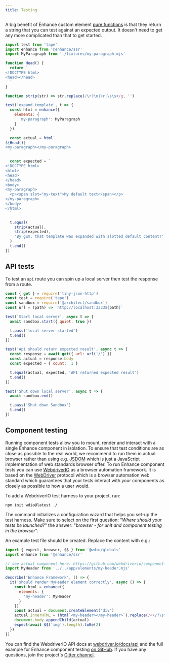 ```yaml
---
title: Testing
---
```


A big benefit of Enhance custom element [pure functions](https://en.wikipedia.org/wiki/Pure_function) is that they return a string that you can test against an expected output. It doesn't need to get any more complicated than that to get started.

```javascript
import test from 'tape'
import enhance from '@enhance/ssr'
import MyParagraph from './fixtures/my-paragraph.mjs'

function Head() {
  return `
<!DOCTYPE html>
<head></head>
  `
}

function strip(str) => str.replace(/\r?\n|\r|\s\s+/g, '')

test('expand template', t => {
  const html = enhance({
    elements: {
      'my-paragraph': MyParagraph
    }
  })

  const actual = html`
${Head()}
<my-paragraph></my-paragraph>
  `

  const expected = `
<!DOCTYPE html>
<html>
<head>
</head>
<body>
<my-paragraph>
  <p><span slot="my-text">My default text</span></p>
</my-paragraph>
</body>
</html>
  `

  t.equal(
    strip(actual),
    strip(expected),
    'By gum, that template was expanded with slotted default content!'
  )
  t.end()
})
```

## API tests
To test an `api` route you can spin up a local server then test the response from a route.

```javascript
const { get } = require('tiny-json-http')
const test = require('tape')
const sandbox = require('@architect/sandbox')
const url = (path) => `http://localhost:3333${path}`

test(`Start local server`, async t => {
  await sandbox.start({ quiet: true })

  t.pass('local server started')
  t.end()
})

test('Api should return expected result', async t => {
  const response = await get({ url: url('/') })
  const actual = response.body
  const expected = { count:  1 }

  t.equal(actual, expected, 'API returned expected result')
  t.end()
})

test('Shut down local server', async t => {
  await sandbox.end()

  t.pass('Shut down Sandbox')
  t.end()
})
```

## Component testing

Running component tests allow you to mount, render and interact with a single Enhance component in isolation. To ensure that test conditions are as close as possible to the real world, we recommend to run them in actual browser rather than using e.g. [JSDOM](https://github.com/jsdom/jsdom) which is just a JavaScript implementation of web standards browser offer. To run Enhance component tests you can use [WebdriverIO](https://webdriver.io/) as a browser automation framework. It is based on the [WebDriver](https://www.w3.org/TR/webdriver/) protocol which is a browser automation web standard which guarantees that your tests interact with your components as closely as possible to how a user would.

To add a WebdriverIO test harness to your project, run:

```shell
npm init wdio@latest ./
```

The command initializes a configuration wizard that helps you set-up the test harness. Make sure to select on the first question: "_Where should your tests be launched?_" the answer: "_browser - for unit and component testing in the browser_".

An example test file should be created. Replace the content with e.g.:

```javascript
import { expect, browser, $$ } from '@wdio/globals'
import enhance from '@enhance/ssr'

// see actual component here: https://github.com/webdriverio/component-testing-examples/blob/main/enhance/app/elements/my-header.mjs
import MyHeader from '../../app/elements/my-header.mjs'

describe('Enhance Framework', () => {
  it('should render MyHeader element correctly', async () => {
    const html = enhance({
      elements: {
        'my-header': MyHeader
      }
    })
    const actual = document.createElement('div')
    actual.innerHTML = (html`<my-header></my-header>`).replace(/<\/?\s*(html|head|body)>/g, '')
    document.body.appendChild(actual)
    expect(await $$('img').length).toBe(2)
  })
})
```

You can find the WebdriverIO API docs at [webdriver.io/docs/api](https://webdriver.io/docs/api) and the full example for Enhance component testing [on GitHub](https://github.com/webdriverio/component-testing-examples/tree/main/enhance). If you have any questions, join the project's [Gitter channel](https://gitter.im/webdriverio/webdriverio).